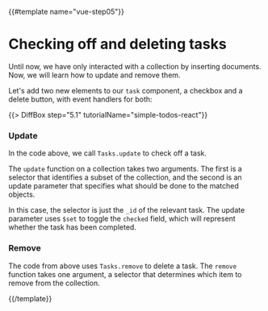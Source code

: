 {{#template name="vue-step05"}}

# Checking off and deleting tasks

Until now, we have only interacted with a collection by inserting documents. Now, we will learn how to update and remove them.

Let's add two new elements to our `task` component, a checkbox and a delete button, with event handlers for both:

{{> DiffBox step="5.1" tutorialName="simple-todos-react"}}

### Update

In the code above, we call `Tasks.update` to check off a task.

The `update` function on a collection takes two arguments. The first is a selector that identifies a subset of the collection, and the second is an update parameter that specifies what should be done to the matched objects.

In this case, the selector is just the `_id` of the relevant task. The update parameter uses `$set` to toggle the `checked` field, which will represent whether the task has been completed.

### Remove

The code from above uses `Tasks.remove` to delete a task. The `remove` function takes one argument, a selector that determines which item to remove from the collection.

{{/template}}
